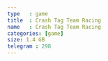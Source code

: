 ```yaml
---
type   : game
title  : Crash Tag Team Racing
name   : Crash Tag Team Racing
categories: [game]
size: 1.4 GB
telegram : 298
---
```


